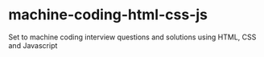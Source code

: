 # machine-coding-html-css-js
Set to machine coding interview questions and solutions using HTML, CSS and Javascript
